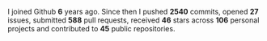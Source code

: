 
I joined Github **6** years ago. Since then I pushed **2540** commits, opened **27** issues, submitted **588** pull requests, received **46** stars across **106** personal projects and contributed to **45** public repositories.
